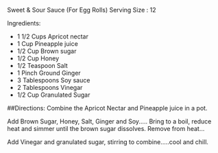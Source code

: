 Sweet & Sour Sauce (For Egg Rolls)
Serving Size : 12   

Ingredients: 

-  1 1/2 Cups Apricot nectar
-  1 Cup Pineapple juice                       
- 1/2 Cup Brown sugar
- 1/2 Cup Honey
- 1/2 Teaspoon Salt
- 1 Pinch Ground Ginger
- 3 Tablespoons Soy sauce                       
- 2 Tablespoons Vinegar
- 1/2 Cup Granulated Sugar


##Directions: 
 Combine the Apricot Nectar and Pineapple juice in a pot.

Add Brown Sugar, Honey, Salt, Ginger and Soy.....
Bring to a boil, reduce heat and simmer until the brown sugar dissolves.
Remove from heat...

 Add Vinegar and granulated sugar, stirring to combine.....cool and chill.
